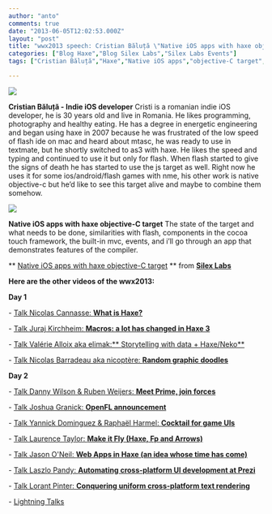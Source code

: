 ```yaml
---
author: "anto"
comments: true
date: "2013-06-05T12:02:53.000Z"
layout: "post"
title: "wwx2013 speech: Cristian Băluță \"Native iOS apps with haxe objective-C target\""
categories: ["Blog Haxe","Blog Silex Labs","Silex Labs Events"]
tags: ["Cristian Băluță","Haxe","Native iOS apps","objective-C target","wwx2013"]

---
```

[![](https://www.silexlabs.org/wp-content/uploads/2013/06/bandeau-blog-cristian1.jpg)](https://www.silexlabs.org/142686/the-blog/blog-silex-labs/wwx2013-speech-cristian-baluta-native-ios-apps-with-haxe-objective-c-target/attachment/bandeau-blog-cristian-2/)

**Cristian Băluță - Indie iOS developer**
Cristi is a romanian indie iOS developer, he is 30 years old and live in Romania. He likes programming, photography and healthy eating. He has a degree in energetic engineering and began using haxe in 2007 because he was frustrated of the low speed of flash ide on mac and heard about mtasc, he was ready to use in textmate, but he shortly switched to as3 with haxe. He likes the speed and typing and continued to use it but only for flash. When flash started to give the signs of death he has started to use the js target as well. Right now he uses it for some ios/android/flash games with nme, his other work is native objective-c but he’d like to see this target alive and maybe to combine them somehow.

[![](https://www.silexlabs.org/wp-content/uploads/2013/06/Photo-Cristi-Baluta-150x150.jpeg)](https://www.silexlabs.org/142686/the-blog/blog-silex-labs/wwx2013-speech-cristian-baluta-native-ios-apps-with-haxe-objective-c-target/attachment/photo-cristi-baluta/)

**Native iOS apps with haxe objective-C target**
The state of the target and what needs to be done, similarities with flash, components in the cocoa touch framework, the built-in mvc, events, and i’ll go through an app that demonstrates features of the compiler.





** [Native iOS apps with haxe objective-C target](http://fr.slideshare.net/SilexLabs/hxobjc) ** from **[Silex Labs](http://fr.slideshare.net/SilexLabs)**










**Here are the other videos of the wwx2013:**










**Day 1**






- [Talk Nicolas Cannasse: **What is Haxe?**](https://www.silexlabs.org/140469/the-blog/wwx2013-speech-nicolas-cannasse-what-is-haxe/)

- [Talk Juraj Kirchheim: **Macros: a lot has changed in Haxe 3**](https://www.silexlabs.org/?p=142242)

- [Talk Valérie Alloix aka elimak:** Storytelling with data + Haxe/Neko**](https://www.silexlabs.org/?p=142722)

- [Talk Nicolas Barradeau aka nicoptère: **Random graphic doodles**](https://www.silexlabs.org/?p=142737)

**Day 2**

- [Talk Danny Wilson & Ruben Weijers: **Meet Prime, join forces**](https://www.silexlabs.org/?p=142746)

- [Talk Joshua Granick: **OpenFL announcement**](https://www.silexlabs.org/?p=142542)

- [Talk Yannick Dominguez & Raphaël Harmel: **Cocktail for game UIs**](https://www.silexlabs.org/?p=142483)

- [Talk Laurence Taylor: **Make it Fly (Haxe, Fp and Arrows)**](https://www.silexlabs.org/143188/the-blog/blog-silex-labs/wwx2013-speech-laurence-taylor-make-it-fly-haxe-fp-and-arrows/)

- [Talk Jason O'Neil: **Web Apps in Haxe (an idea whose time has come)**](https://www.silexlabs.org/?p=142800)

- [Talk Laszlo Pandy: **Automating cross-platform UI development at Prezi**](https://www.silexlabs.org/?p=142721)

- [Talk Lorant Pinter: **Conquering uniform cross-platform text rendering**](https://www.silexlabs.org/?p=142774)

- [Lightning Talks](https://www.silexlabs.org/?p=143115)













